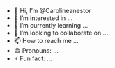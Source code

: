 - 👋 Hi, I’m @Carolineanestor
- 👀 I’m interested in ...
- 🌱 I’m currently learning ...
- 💞️ I’m looking to collaborate on ...
- 📫 How to reach me ...
- 😄 Pronouns: ...
- ⚡ Fun fact: ...

<!---
Carolineanestor/Carolineanestor is a ✨ special ✨ repository because its `README.md` (this file) appears on your GitHub profile.
You can click the Preview link to take a look at your changes.
--->
